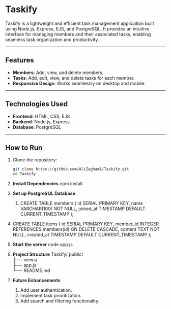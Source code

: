 # **Taskify**

Taskify is a lightweight and efficient task management application built using Node.js, Express, EJS, and PostgreSQL. It provides an intuitive interface for managing members and their associated tasks, enabling seamless task organization and productivity.

---

## **Features**
- **Members**: Add, view, and delete members.
- **Tasks**: Add, edit, view, and delete tasks for each member.
- **Responsive Design**: Works seamlessly on desktop and mobile.

---

## **Technologies Used**
- **Frontend**: HTML, CSS, EJS
- **Backend**: Node.js, Express
- **Database**: PostgreSQL

---

## **How to Run**
1. Clone the repository:
   ```bash
   git clone https://github.com/AliZagham1/Taskify.git
   cd Taskify
2. **Install Dependencies**
   npm install

3. **Set up PostgreSQL Database**
    1. CREATE TABLE members (
       id SERIAL PRIMARY KEY,
       name VARCHAR(100) NOT NULL,
       joined_at TIMESTAMP DEFAULT CURRENT_TIMESTAMP
      );

  2. CREATE TABLE items (
     id SERIAL PRIMARY KEY,
     member_id INTEGER REFERENCES members(id) ON DELETE CASCADE,
     content TEXT NOT NULL,
     created_at TIMESTAMP DEFAULT CURRENT_TIMESTAMP
  );


4. **Start the server**
     node app.js


5. **Project Structure**
Taskify/
 public/              
├── views/               
├── app.js               
└── README.md           

6. **Future Enhancements**
    1. Add user authentication.
    2. Implement task prioritization.
    3. Add search and filtering functionality.
